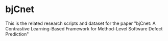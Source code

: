 # bjCnet
This is the related research scripts and dataset for the paper "bjCnet: A Contrastive Learning-Based Framework for Method-Level Software Defect Prediction"
